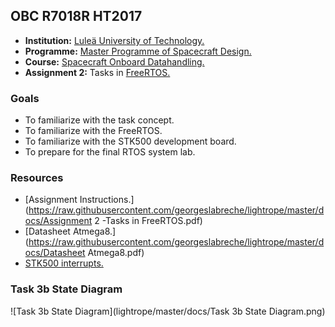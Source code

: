 OBC R7018R HT2017
-----------------

- **Institution:** [Luleä University of Technology.](https://www.ltu.se/?l=en)
- **Programme:** [Master Programme of Spacecraft Design.](https://www.ltu.se/edu/program/TMRDA/TMRDA-Rymdfarkostdesign-master-1.83579?l=en)
- **Course:** [Spacecraft Onboard Datahandling.](https://www.ltu.se/edu/course/R70/R7018R/R7018R-Omborddatorer-for-rymdfarkoster-1.70129?kursplanId=34800&kursView=kursplan&l=en)
- **Assignment 2:** Tasks in [FreeRTOS.](http://www.freertos.org/)

### Goals
- To familiarize with the task concept.
- To familiarize with the FreeRTOS.
- To familiarize with the STK500 development board.
- To prepare for the final RTOS system lab.

### Resources
- [Assignment Instructions.](https://raw.githubusercontent.com/georgeslabreche/lightrope/master/docs/Assignment 2 -Tasks in FreeRTOS.pdf)
- [Datasheet Atmega8.](https://raw.githubusercontent.com/georgeslabreche/lightrope/master/docs/Datasheet Atmega8.pdf)
- [STK500 interrupts.](https://raw.githubusercontent.com/georgeslabreche/lightrope/master/docs/STK500%20interrupts.pdf)

### Task 3b State Diagram
![Task 3b State Diagram](lightrope/master/docs/Task 3b State Diagram.png)
